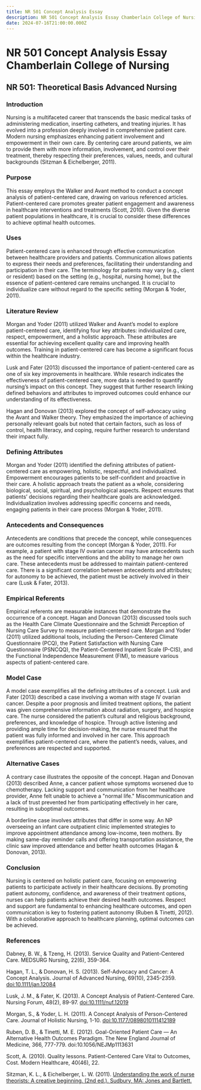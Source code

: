 ```yaml
---
title: NR 501 Concept Analysis Essay
description: NR 501 Concept Analysis Essay Chamberlain College of Nursing
date: 2024-07-16T21:00:00.000Z
---
```


# NR 501 Concept Analysis Essay Chamberlain College of Nursing

## NR 501: Theoretical Basis Advanced Nursing

### Introduction

Nursing is a multifaceted career that transcends the basic medical tasks of administering medication, inserting catheters, and treating injuries. It has evolved into a profession deeply involved in comprehensive patient care. Modern nursing emphasizes enhancing patient involvement and empowerment in their own care. By centering care around patients, we aim to provide them with more information, involvement, and control over their treatment, thereby respecting their preferences, values, needs, and cultural backgrounds (Sitzman & Eichelberger, 2011).

### Purpose

This essay employs the Walker and Avant method to conduct a concept analysis of patient-centered care, drawing on various referenced articles. Patient-centered care promotes greater patient engagement and awareness in healthcare interventions and treatments (Scott, 2010). Given the diverse patient populations in healthcare, it is crucial to consider these differences to achieve optimal health outcomes.

### Uses

Patient-centered care is enhanced through effective communication between healthcare providers and patients. Communication allows patients to express their needs and preferences, facilitating their understanding and participation in their care. The terminology for patients may vary (e.g., client or resident) based on the setting (e.g., hospital, nursing home), but the essence of patient-centered care remains unchanged. It is crucial to individualize care without regard to the specific setting (Morgan & Yoder, 2011).

### Literature Review

Morgan and Yoder (2011) utilized Walker and Avant’s model to explore patient-centered care, identifying four key attributes: individualized care, respect, empowerment, and a holistic approach. These attributes are essential for achieving excellent quality care and improving health outcomes. Training in patient-centered care has become a significant focus within the healthcare industry.

Lusk and Fater (2013) discussed the importance of patient-centered care as one of six key improvements in healthcare. While research indicates the effectiveness of patient-centered care, more data is needed to quantify nursing’s impact on this concept. They suggest that further research linking defined behaviors and attributes to improved outcomes could enhance our understanding of its effectiveness.

Hagan and Donovan (2013) explored the concept of self-advocacy using the Avant and Walker theory. They emphasized the importance of achieving personally relevant goals but noted that certain factors, such as loss of control, health literacy, and coping, require further research to understand their impact fully.

### Defining Attributes

Morgan and Yoder (2011) identified the defining attributes of patient-centered care as empowering, holistic, respectful, and individualized. Empowerment encourages patients to be self-confident and proactive in their care. A holistic approach treats the patient as a whole, considering biological, social, spiritual, and psychological aspects. Respect ensures that patients’ decisions regarding their healthcare goals are acknowledged. Individualization involves addressing specific concerns and needs, engaging patients in their care process (Morgan & Yoder, 2011).

### Antecedents and Consequences

Antecedents are conditions that precede the concept, while consequences are outcomes resulting from the concept (Morgan & Yoder, 2011). For example, a patient with stage IV ovarian cancer may have antecedents such as the need for specific interventions and the ability to manage her own care. These antecedents must be addressed to maintain patient-centered care. There is a significant correlation between antecedents and attributes; for autonomy to be achieved, the patient must be actively involved in their care (Lusk & Fater, 2013).

### Empirical Referents

Empirical referents are measurable instances that demonstrate the occurrence of a concept. Hagan and Donovan (2013) discussed tools such as the Health Care Climate Questionnaire and the Schmidt Perception of Nursing Care Survey to measure patient-centered care. Morgan and Yoder (2011) utilized additional tools, including the Person-Centered Climate Questionnaire (PCQ), the Patient Satisfaction with Nursing Care Questionnaire (PSNCQQ), the Patient-Centered Inpatient Scale (P-CIS), and the Functional Independence Measurement (FIM), to measure various aspects of patient-centered care.

### Model Case

A model case exemplifies all the defining attributes of a concept. Lusk and Fater (2013) described a case involving a woman with stage IV ovarian cancer. Despite a poor prognosis and limited treatment options, the patient was given comprehensive information about radiation, surgery, and hospice care. The nurse considered the patient’s cultural and religious background, preferences, and knowledge of hospice. Through active listening and providing ample time for decision-making, the nurse ensured that the patient was fully informed and involved in her care. This approach exemplifies patient-centered care, where the patient’s needs, values, and preferences are respected and supported.

### Alternative Cases

A contrary case illustrates the opposite of the concept. Hagan and Donovan (2013) described Anne, a cancer patient whose symptoms worsened due to chemotherapy. Lacking support and communication from her healthcare provider, Anne felt unable to achieve a "normal life." Miscommunication and a lack of trust prevented her from participating effectively in her care, resulting in suboptimal outcomes.

A borderline case involves attributes that differ in some way. An NP overseeing an infant care outpatient clinic implemented strategies to improve appointment attendance among low-income, teen mothers. By making same-day reminder calls and offering transportation assistance, the clinic saw improved attendance and better health outcomes (Hagan & Donovan, 2013).

### Conclusion

Nursing is centered on holistic patient care, focusing on empowering patients to participate actively in their healthcare decisions. By promoting patient autonomy, confidence, and awareness of their treatment options, nurses can help patients achieve their desired health outcomes. Respect and support are fundamental to enhancing healthcare outcomes, and open communication is key to fostering patient autonomy (Ruben & Tinetti, 2012). With a collaborative approach to healthcare planning, optimal outcomes can be achieved.

### References

Dabney, B. W., & Tzeng, H. (2013). Service Quality and Patient-Centered Care. MEDSURG Nursing, 22(6), 359-364.

Hagan, T. L., & Donovan, H. S. (2013). Self-Advocacy and Cancer: A Concept Analysis. Journal of Advanced Nursing, 69(10), 2345-2359. [doi:10.1111/jan.12084](https://nursingschooltutors.com/)

Lusk, J. M., & Fater, K. (2013). A Concept Analysis of Patient-Centered Care. Nursing Forum, 48(2), 89-97. [doi:10.1111/nuf.12019](https://nursingschooltutors.com/)

Morgan, S., & Yoder, L. H. (2011). A Concept Analysis of Person-Centered Care. Journal of Holistic Nursing, 1-10. [doi:10.1177/0898010111412189](https://nursingschooltutors.com/)

Ruben, D. B., & Tinetti, M. E. (2012). Goal-Oriented Patient Care — An Alternative Health Outcomes Paradigm. The New England Journal of Medicine, 366, 777-779. doi:10.1056/NEJMp1113631

Scott, A. (2010). Quality lessons. Patient-Centered Care Vital to Outcomes, Cost. Modern Healthcare, 40(46), 22.

Sitzman, K. L., & Eichelberger, L. W. (2011). [Understanding the work of nurse theorists: A creative beginning. (2nd ed.). Sudbury, MA: Jones and Bartlett.](https://nursingschooltutors.com/)

##
